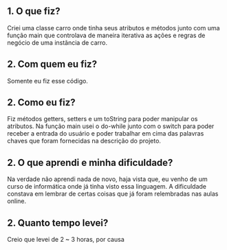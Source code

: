 ## 1. O que fiz?

Criei uma classe carro onde tinha seus atributos e métodos junto com uma função main que controlava de maneira iterativa as ações e regras de negócio de uma instãncia de carro.

## 2. Com quem eu fiz?

Somente eu fiz esse código.

## 2. Como eu fiz?

Fiz métodos getters, setters e um toString para poder manipular os atributos.
Na função main usei o do-while junto com o switch para poder receber a entrada do usuário e poder trabalhar em cima das palavras chaves que foram fornecidas na descrição do projeto.

## 2. O que aprendi e minha dificuldade?

Na verdade não aprendi nada de novo, haja vista que, eu venho de um curso de informática onde já tinha visto essa linguagem.
A dificuldade constava em lembrar de certas coisas que já foram relembradas nas aulas online.

## 2. Quanto tempo levei?

Creio que levei de 2 ~ 3 horas, por causa
